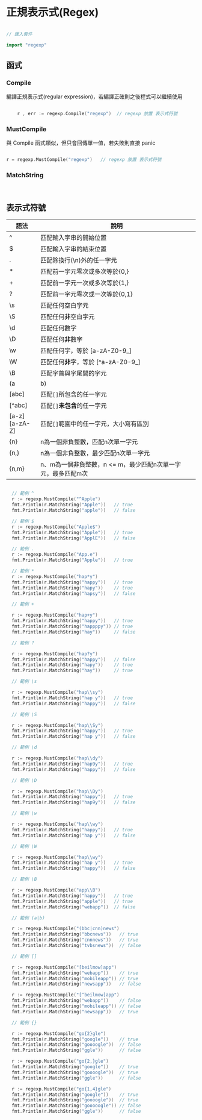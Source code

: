 # 正規表示式(Regex)

```go

// 匯入套件

import "regexp"

```

## 函式

### Compile

編譯正規表示式(regular expression)，若編譯正確則之後程式可以繼續使用

```go
    
    r , err := regexp.Compile("regexp")  // regexp 放置 表示式符號

```

### MustCompile

與 Compile 函式類似，但只會回傳單一值，若失敗則直接 panic

```go

r = regexp.MustCompile("regexp")   // regexp 放置 表示式符號

```

### MatchString

```go



```

## 表示式符號

| 語法 | 說明 |
| ----- | ----- |
| ^ | 匹配輸入字串的開始位置 |
| $ | 匹配輸入字串的結束位置 |
| . | 匹配除換行(\n)外的任一字元 |
| * | 匹配前一字元零次或多次等於{0,} |
| + | 匹配前一字元一次或多次等於{1,} |
| ? | 匹配前一字元零次或一次等於{0,1} |
| \s | 匹配任何空白字元 |
| \S | 匹配任何**非**空白字元 |
| \d | 匹配任何數字 |
| \D | 匹配任何**非**數字 |
| \w | 匹配任何字，等於 [a-zA-Z0-9_] |
| \W | 匹配任何**非**字，等於 [^a-zA-Z0-9_] |
| \B | 匹配字首與字尾間的字元 |
| (a|b) | 匹配`(a|b)`中的 a 或 b 字元 |
| [abc] | 匹配`[]`所包含的任一字元 |
| [^abc] | 匹配`[]`**未包含**的任一字元 |
| [a-z] <br> [a-zA-Z] | 匹配`[]`範圍中的任一字元，大小寫有區別 |
| {n} | n為一個非負整數，匹配n次單一字元 |
| {n,} | n為一個非負整數，最少匹配n次單一字元 |
| {n,m} | n、m為一個非負整數，n <= m，最少匹配n次單一字元，最多匹配m次 |

```go

  // 範例 ^
  r := regexp.MustCompile("^Apple")
  fmt.Println(r.MatchString("Apple"))   // true
  fmt.Println(r.MatchString("apple"))   // false

  // 範例 $
  r := regexp.MustCompile("Apple$")
  fmt.Println(r.MatchString("Apple"))   // true
  fmt.Println(r.MatchString("ApplE"))   // false

  // 範例 .
  r := regexp.MustCompile("App.e")
  fmt.Println(r.MatchString("Apple"))   // true

  // 範例 *
  r := regexp.MustCompile("hap*y")
  fmt.Println(r.MatchString("happy"))   // true
  fmt.Println(r.MatchString("hapy"))    // true
  fmt.Println(r.MatchString("hapsy"))   // false

  // 範例 +

  r := regexp.MustCompile("hap+y")
  fmt.Println(r.MatchString("happy"))   // true
  fmt.Println(r.MatchString("happppy")) // true
  fmt.Println(r.MatchString("hay"))     // false

  // 範例 ?

  r := regexp.MustCompile("hap?y")
  fmt.Println(r.MatchString("happy"))   // false
  fmt.Println(r.MatchString("hapy"))    // true
  fmt.Println(r.MatchString("hay"))     // true

  // 範例 \s

  r := regexp.MustCompile("hap\\sy")
  fmt.Println(r.MatchString("hap y"))   // true
  fmt.Println(r.MatchString("happy"))   // false

  // 範例 \S

  r := regexp.MustCompile("hap\\Sy")
  fmt.Println(r.MatchString("happy"))   // true
  fmt.Println(r.MatchString("hap y"))   // false

  // 範例 \d

  r := regexp.MustCompile("hap\\dy")
  fmt.Println(r.MatchString("hap9y"))   // true
  fmt.Println(r.MatchString("happy"))   // false

  // 範例 \D

  r := regexp.MustCompile("hap\\Dy")
  fmt.Println(r.MatchString("happy"))   // true
  fmt.Println(r.MatchString("hap9y"))   // false

  // 範例 \w

  r := regexp.MustCompile("hap\\wy")
  fmt.Println(r.MatchString("happy"))   // true
  fmt.Println(r.MatchString("hap y"))   // false

  // 範例 \W

  r := regexp.MustCompile("hap\\wy")
  fmt.Println(r.MatchString("hap y"))   // true
  fmt.Println(r.MatchString("happy"))   // false

  // 範例 \B

  r := regexp.MustCompile("app\\B")
  fmt.Println(r.MatchString("happy"))   // true
  fmt.Println(r.MatchString("apple"))   // true
  fmt.Println(r.MatchString("webapp"))  // false

  // 範例 (a|b)

  r := regexp.MustCompile("(bbc|cnn)news")
  fmt.Println(r.MatchString("bbcnews"))   // true
  fmt.Println(r.MatchString("cnnnews"))   // true
  fmt.Println(r.MatchString("tvbsnews"))  // false

  // 範例 []

  r := regexp.MustCompile("[beilmow]app")
  fmt.Println(r.MatchString("webapp"))    // true
  fmt.Println(r.MatchString("mobileapp")) // true
  fmt.Println(r.MatchString("newsapp"))   // false

  r := regexp.MustCompile("[^beilmow]app")
  fmt.Println(r.MatchString("webapp"))    // false
  fmt.Println(r.MatchString("mobileapp")) // false
  fmt.Println(r.MatchString("newsapp"))   // true

  // 範例 {}

  r := regexp.MustCompile("go{2}gle")
  fmt.Println(r.MatchString("google"))    // true
  fmt.Println(r.MatchString("goooogle"))  // false
  fmt.Println(r.MatchString("ggle"))      // false

  r := regexp.MustCompile("go{2,}gle")
  fmt.Println(r.MatchString("google"))    // true
  fmt.Println(r.MatchString("goooogle"))  // true
  fmt.Println(r.MatchString("ggle"))      // false

  r := regexp.MustCompile("go{1,4}gle")
  fmt.Println(r.MatchString("google"))    // true
  fmt.Println(r.MatchString("goooogle"))  // true
  fmt.Println(r.MatchString("gooooogle")) // false
  fmt.Println(r.MatchString("ggle"))      // false
```
